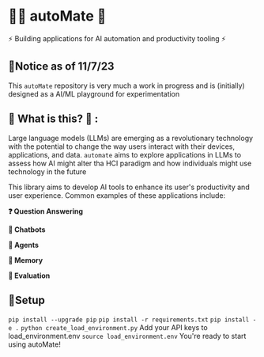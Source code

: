 
# 🧠🚀 autoMate 🤖

⚡ Building applications for AI automation and productivity tooling ⚡

## 🚨Notice as of 11/7/23

This `autoMate` repository is very much a work in progress and is (initially) designed as a AI/ML playground for experimentation

## 🧐 What is this? 💁 :
Large language models (LLMs) are emerging as a revolutionary technology with the potential to change the way users interact with their devices, applications, and data.
`automate` aims to explore applications in LLMs to assess how AI might alter tha HCI paradigm and how individuals might use technology in the future

This library aims to develop AI tools to enhance its user's productivity and user experience. Common examples of these applications include:

**❓ Question Answering**

**💬 Chatbots**

**🤖 Agents**

**🧠 Memory**

**🧐 Evaluation**

## 🔧Setup 
`pip install --upgrade pip`
`pip install -r requirements.txt`
`pip install -e .`
`python create_load_environment.py`
Add your API keys to load_environment.env
`source load_environment.env`
You're ready to start using autoMate!